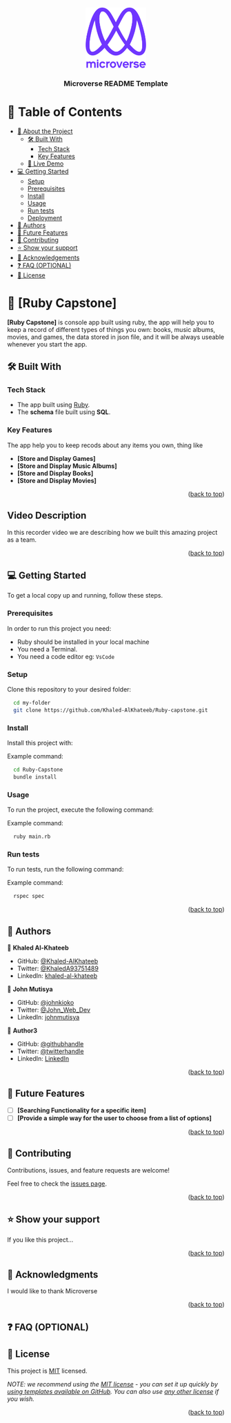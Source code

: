 <a name="readme-top"></a>

<!--
HOW TO USE:
This is an example of how you may give instructions on setting up your project locally.

Modify this file to match your project and remove sections that don't apply.

REQUIRED SECTIONS:
- Table of Contents
- About the Project
  - Built With
  - Live Demo
- Getting Started
- Authors
- Future Features
- Contributing
- Show your support
- Acknowledgements
- License

OPTIONAL SECTIONS:
- FAQ

After you're finished please remove all the comments and instructions!
-->

<div align="center">
  <!-- You are encouraged to replace this logo with your own! Otherwise you can also remove it. -->
  <img src="murple_logo.png" alt="logo" width="140"  height="auto" />
  <br/>

  <h3><b>Microverse README Template</b></h3>

</div>

<!-- TABLE OF CONTENTS -->

# 📗 Table of Contents

- [📖 About the Project](#about-project)
  - [🛠 Built With](#built-with)
    - [Tech Stack](#tech-stack)
    - [Key Features](#key-features)
  - [🚀 Live Demo](#live-demo)
- [💻 Getting Started](#getting-started)
  - [Setup](#setup)
  - [Prerequisites](#prerequisites)
  - [Install](#install)
  - [Usage](#usage)
  - [Run tests](#run-tests)
  - [Deployment](#triangular_flag_on_post-deployment)
- [👥 Authors](#authors)
- [🔭 Future Features](#future-features)
- [🤝 Contributing](#contributing)
- [⭐️ Show your support](#support)
- [🙏 Acknowledgements](#acknowledgements)
- [❓ FAQ (OPTIONAL)](#faq)
- [📝 License](#license)

<!-- PROJECT DESCRIPTION -->

# 📖 [Ruby Capstone] <a name="about-project"></a>

**[Ruby Capstone]** is console app built using ruby, the app will help you to keep a record of different types of things you own: books, music albums, movies, and games, the data stored in json file, and it will be always useable whenever you start the app.

## 🛠 Built With <a name="built-with"></a>

### Tech Stack <a name="tech-stack"></a>

- The app built using [Ruby](https://www.ruby-lang.org/en/).
- The **schema** file built using **SQL**.

<!-- Features -->

### Key Features <a name="key-features"></a>

The app help you to keep recods about any items you own, thing like

- **[Store and Display Games]**
- **[Store and Display Music Albums]**
- **[Store and Display Books]**
- **[Store and Display Movies]**

<p align="right">(<a href="#readme-top">back to top</a>)</p>

## Video Description <a name="vd-disc"></a>

In this recorder video we are describing how we built this amazing project as a team.

<p align="right">(<a href="#readme-top">back to top</a>)</p>

<!-- GETTING STARTED -->

## 💻 Getting Started <a name="getting-started"></a>

To get a local copy up and running, follow these steps.

### Prerequisites

In order to run this project you need:

- Ruby should be installed in your local machine
- You need a Terminal.
- You need a code editor eg: `VsCode`

### Setup

Clone this repository to your desired folder:

```sh
  cd my-folder
  git clone https://github.com/Khaled-AlKhateeb/Ruby-capstone.git
```

### Install

Install this project with:

Example command:

```sh
  cd Ruby-Capstone
  bundle install
```

### Usage

To run the project, execute the following command:

Example command:

```sh
  ruby main.rb
```

### Run tests

To run tests, run the following command:

Example command:

```sh
  rspec spec
```

<p align="right">(<a href="#readme-top">back to top</a>)</p>

<!-- AUTHORS -->

## 👥 Authors <a name="authors"></a>

👤 **Khaled Al-Khateeb**

- GitHub: [@Khaled-AlKhateeb](https://github.com/Khaled-AlKhateeb)
- Twitter: [@KhaledA93751489](https://twitter.com/KhaledA93751489)
- LinkedIn: [khaled-al-khateeb](https://www.linkedin.com/in/khaled-al-khateeb-3a1013247/)

👤 **John Mutisya**

- GitHub: [@johnkioko](https://github.com/johnkioko)
- Twitter: [@John_Web_Dev](https://twitter.com/John_Web_Dev)
- LinkedIn: [johnmutisya](https://www.linkedin.com/in/johnmutisya/)

👤 **Author3**

- GitHub: [@githubhandle](https://github.com/githubhandle)
- Twitter: [@twitterhandle](https://twitter.com/twitterhandle)
- LinkedIn: [LinkedIn](https://linkedin.com/in/linkedinhandle)

<p align="right">(<a href="#readme-top">back to top</a>)</p>

<!-- FUTURE FEATURES -->

## 🔭 Future Features <a name="future-features"></a>

- [ ] **[Searching Functionality for a specific item]**
- [ ] **[Provide a simple way for the user to choose from a list of options]**

<p align="right">(<a href="#readme-top">back to top</a>)</p>

<!-- CONTRIBUTING -->

## 🤝 Contributing <a name="contributing"></a>

Contributions, issues, and feature requests are welcome!

Feel free to check the [issues page](../../issues/).

<p align="right">(<a href="#readme-top">back to top</a>)</p>

<!-- SUPPORT -->

## ⭐️ Show your support <a name="support"></a>

If you like this project...

<p align="right">(<a href="#readme-top">back to top</a>)</p>

<!-- ACKNOWLEDGEMENTS -->

## 🙏 Acknowledgments <a name="acknowledgements"></a>

I would like to thank Microverse

<p align="right">(<a href="#readme-top">back to top</a>)</p>

<!-- FAQ (optional) -->

## ❓ FAQ (OPTIONAL) <a name="faq"></a>

<!-- LICENSE -->

## 📝 License <a name="license"></a>

This project is [MIT](./LICENSE) licensed.

_NOTE: we recommend using the [MIT license](https://choosealicense.com/licenses/mit/) - you can set it up quickly by [using templates available on GitHub](https://docs.github.com/en/communities/setting-up-your-project-for-healthy-contributions/adding-a-license-to-a-repository). You can also use [any other license](https://choosealicense.com/licenses/) if you wish._

<p align="right">(<a href="#readme-top">back to top</a>)</p>
